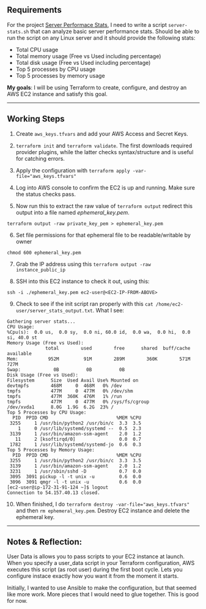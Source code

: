 ## Requirements

For the project [Server Performace Stats](https://roadmap.sh/projects/server-stats), I need to write a script `server-stats.sh` that can analyze basic server performance stats. Should be able to run the script on any Linux server and it should provide the following stats:

- Total CPU usage
- Total memory usage (Free vs Used including percentage)
- Total disk usage (Free vs Used including percentage)
- Top 5 processes by CPU usage
- Top 5 processes by memory usage

**My goals**: I will be using Terraform to create, configure, and destroy an AWS EC2 instance and satisfy this goal.

---

## Working Steps

1) Create `aws_keys.tfvars` and add your AWS Access and Secret Keys.

2) `terraform init` and `terraform validate`. 
The first downloads required provider plugins, while the latter checks syntax/structure and is useful for catching errors.

3) Apply the configuration with `terraform apply -var-file="aws_keys.tfvars"` 

4) Log into AWS console to confirm the EC2 is up and running. Make sure the status checks pass.

5) Now run this to extract the raw value of `terraform output` redirect this output into a file named *ephemeral_key.pem*.

`terraform output -raw private_key_pem > ephemeral_key.pem`

6) Set file permissions for that ephemeral file to be readable/writable by owner

`chmod 600 ephemeral_key.pem`

7) Grab the IP address using this `terraform output -raw instance_public_ip`

8) SSH into this EC2 instance to check it out, using this:

`ssh -i ./ephemeral_key.pem ec2-user@<EC2-IP-FROM-ABOVE>`

9) Check to see if the init script ran properly with this `cat /home/ec2-user/server_stats_output.txt`. What I see:

```
Gathering server stats...
CPU Usage:
%Cpu(s):  0.0 us,  0.0 sy,  0.0 ni, 60.0 id,  0.0 wa,  0.0 hi,  0.0 si, 40.0 st
Memory Usage (Free vs Used):
              total        used        free      shared  buff/cache   available
Mem:           952M         91M        289M        360K        571M        727M
Swap:            0B          0B          0B
Disk Usage (Free vs Used):
Filesystem      Size  Used Avail Use% Mounted on
devtmpfs        468M     0  468M   0% /dev
tmpfs           477M     0  477M   0% /dev/shm
tmpfs           477M  360K  476M   1% /run
tmpfs           477M     0  477M   0% /sys/fs/cgroup
/dev/xvda1      8.0G  1.9G  6.2G  23% /
Top 5 Processes by CPU Usage:
  PID  PPID CMD                         %MEM %CPU
 3255     1 /usr/bin/python2 /usr/bin/c  3.3  3.5
    1     0 /usr/lib/systemd/systemd --  0.5  2.3
 3139     1 /usr/bin/amazon-ssm-agent    2.0  1.2
   11     2 [ksoftirqd/0]                0.0  0.7
 1782     1 /usr/lib/systemd/systemd-jo  0.6  0.3
Top 5 Processes by Memory Usage:
  PID  PPID CMD                         %MEM %CPU
 3255     1 /usr/bin/python2 /usr/bin/c  3.3  3.5
 3139     1 /usr/bin/amazon-ssm-agent    2.0  1.2
 3231     1 /usr/sbin/sshd -D            0.7  0.0
 3095  3091 pickup -l -t unix -u         0.6  0.0
 3096  3091 qmgr -l -t unix -u           0.6  0.0
[ec2-user@ip-172-31-91-124 ~]$ logout
Connection to 54.157.40.13 closed.

```
10) When finished, I do `terraform destroy -var-file="aws_keys.tfvars"` and then `rm ephemeral_key.pem`. Destroy EC2 instance and delete the ephemeral key.

---

## Notes & Reflection:

User Data is allows you to pass scripts to your EC2 instance at launch. When you specify a user_data script in your Terraform configuration, AWS executes this script (as root user) during the first boot cycle. Lets you configure instace exactly how you want it from the moment it starts.

Initially, I wanted to use Ansible to make the configuration, but that seemed like more work. More pieces that I would need to glue together. This is good for now.

